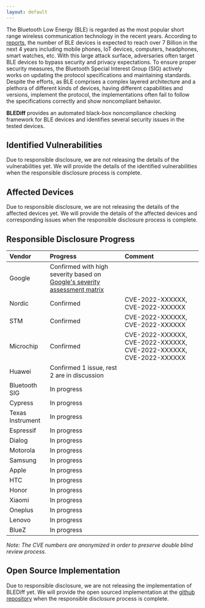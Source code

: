 ```yaml
---
layout: default
---
```


The Bluetooth Low Energy (BLE) is regarded as the most popular short range wireless communication technology in the recent years. According to [reports](https://www.bluetooth.com/2022-market-update/), the number of BLE devices is expected to reach over 7 Billion in the next 4 years including mobile phones, IoT devices, computers, headphones, smart watches, etc. With this large attack surface, adversaries often target BLE devices to bypass security and privacy expectations. To ensure proper security measures, the Bluetooth Special Interest Group (SIG) actively works on updating the protocol specifications and maintaining standards. Despite the efforts, as BLE comprises a complex layered architecture and a plethora of different kinds of devices, having different capabilities and versions, implement the protocol, the implementations often fail to follow the specifications correctly and show noncompliant behavior.  

**BLEDiff** provides an automated black-box noncompliance checking framework for BLE devices and identifies several security issues in the tested devices.

## Identified Vulnerabilities
Due to responsible disclosure, we are not releasing the details of the vulnerabilities yet. We will provide the details of the identified vulnerabilities when the responsible disclosure process is complete.

## Affected Devices
Due to responsible disclosure, we are not releasing the details of the affected devices yet. We will provide the details of the affected devices and corresponding issues when the responsible disclosure process is complete.

## Responsible Disclosure Progress

| Vendor           | Progress                                                         | Comment                          |
|:-----------------|:---------------------------------------------------------------- |:---------------------------------|
| Google           | Confirmed with high severity based on <a href="https://source.android.com/docs/security/overview/updates-resources#severity"> Google's severity assessment matrix </a>           |                                  |
| Nordic           | Confirmed                                                        | CVE-2022-XXXXXX, CVE-2022-XXXXXX |
| STM              | Confirmed                                                        | CVE-2022-XXXXXX, CVE-2022-XXXXXX |
| Microchip        | Confirmed                                                        | CVE-2022-XXXXXX, CVE-2022-XXXXXX, CVE-2022-XXXXXX, CVE-2022-XXXXXX |
| Huawei           | Confirmed 1 issue, rest 2 are in discussion                      |                                  |
| Bluetooth SIG    | In progress                                                      |                                  |
| Cypress          | In progress                                                      |                                  |
| Texas Instrument | In progress                                                      |                                  |
| Espressif        | In progress                                                      |                                  |
| Dialog           | In progress                                                      |                                  |
| Motorola         | In progress                                                      |                                  |
| Samsung          | In progress                                                      |                                  |
| Apple            | In progress                                                      |                                  |
| HTC              | In progress                                                      |                                  |
| Honor            | In progress                                                      |                                  |
| Xiaomi           | In progress                                                      |                                  |
| Oneplus          | In progress                                                      |                                  |
| Lenovo           | In progress                                                      |                                  |
| BlueZ            | In progress                                                      |                                  |


_Note: The CVE numbers are anonymized in order to preserve double blind review process._


## Open Source Implementation
Due to responsible disclosure, we are not releasing the implementation of BLEDiff yet. We will provide the open sourced implementation at the [github repository](https://github.com/BLEDiff/BLEDiff) when the responsible disclosure process is complete.

